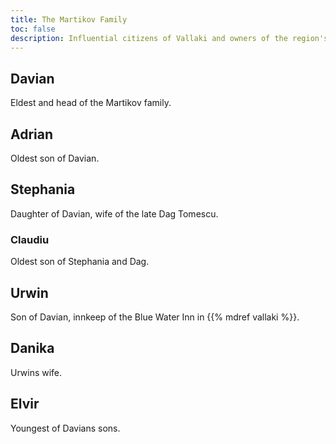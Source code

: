 ```yaml
---
title: The Martikov Family
toc: false
description: Influential citizens of Vallaki and owners of the region's only vineyard.
---
```


## Davian

Eldest and head of the Martikov family.

## Adrian

Oldest son of Davian.

## Stephania

Daughter of Davian, wife of the late Dag Tomescu.

### Claudiu

Oldest son of Stephania and Dag.

## Urwin

Son of Davian, innkeep of the Blue Water Inn in {{% mdref vallaki %}}.

## Danika

Urwins wife.

## Elvir

Youngest of Davians sons.
